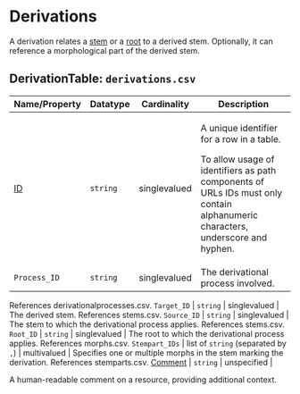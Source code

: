 # Derivations
A derivation relates a [stem](../stems) or a [root](../morphs) to a derived stem.
Optionally, it can reference a morphological part of the derived stem.


## DerivationTable: `derivations.csv`

Name/Property | Datatype | Cardinality | Description
 --- | --- | --- | --- 
[ID](http://cldf.clld.org/v1.0/terms.rdf#id) | `string` | singlevalued | <div> <p>A unique identifier for a row in a table.</p> <p> To allow usage of identifiers as path components of URLs IDs must only contain alphanumeric characters, underscore and hyphen. </p> </div> 
`Process_ID` | `string` | singlevalued | The derivational process involved.
References derivationalprocesses.csv.
`Target_ID` | `string` | singlevalued | The derived stem.
References stems.csv.
`Source_ID` | `string` | singlevalued | The stem to which the derivational process applies.
References stems.csv.
`Root_ID` | `string` | singlevalued | The root to which the derivational process applies.
References morphs.csv.
`Stempart_IDs` | list of `string` (separated by `,`) | multivalued | Specifies one or multiple morphs in the stem marking the derivation.
References stemparts.csv.
[Comment](http://cldf.clld.org/v1.0/terms.rdf#comment) | `string` | unspecified | <div> <p> A human-readable comment on a resource, providing additional context. </p> </div> 